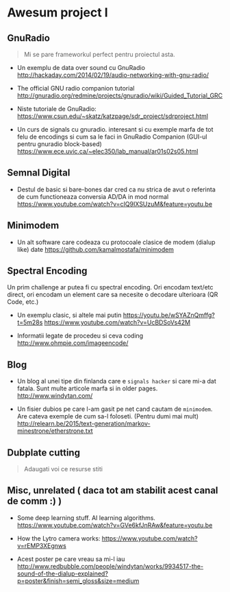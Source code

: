 # Awesum project I

## GnuRadio

> Mi se pare frameworkul perfect pentru proiectul asta.

- Un exemplu de data over sound cu GnuRadio
  http://hackaday.com/2014/02/19/audio-networking-with-gnu-radio/

- The official GNU radio companion tutorial
  http://gnuradio.org/redmine/projects/gnuradio/wiki/Guided_Tutorial_GRC

- Niste tutoriale de GnuRadio:
  https://www.csun.edu/~skatz/katzpage/sdr_project/sdrproject.html

- Un curs de signals cu gnuradio. interesant si cu exemple marfa de tot felu de encodings si cum sa le faci in GnuRadio Companion (GUI-ul pentru gnuradio block-based)
  https://www.ece.uvic.ca/~elec350/lab_manual/ar01s02s05.html
## Semnal Digital

- Destul de basic si bare-bones dar cred ca nu strica de avut o referinta de cum functioneaza conversia AD/DA in mod normal    https://www.youtube.com/watch?v=cIQ9IXSUzuM&feature=youtu.be


## Minimodem

- Un alt software care codeaza cu protocoale clasice de modem (dialup like) date
  https://github.com/kamalmostafa/minimodem

## Spectral Encoding

  Un prim challenge ar putea fi cu spectral encoding. Ori encodam text/etc direct, ori encodam un element care sa necesite o decodare ulterioara (QR Code, etc.)
  
- Un exemplu clasic, si altele mai putin
  https://youtu.be/wSYAZnQmffg?t=5m28s
  https://www.youtube.com/watch?v=UcBDSoVs42M

- Informatii legate de procedeu si ceva coding 
  http://www.ohmpie.com/imageencode/

## Blog

- Un blog al unei tipe din finlanda care e `signals hacker` si care mi-a dat fatala. Sunt multe articole marfa si in older pages.
  http://www.windytan.com/

- Un fisier dubios pe care l-am gasit pe net cand cautam de `minimodem`. Are cateva exemple de cum sa-l foloseti. (Pentru dumi mai mult)
  http://relearn.be/2015/text-generation/markov-minestrone/etherstrone.txt

## Dubplate cutting

> Adaugati voi ce resurse stiti

## Misc, unrelated ( daca tot am stabilit acest canal de comm :) )

- Some deep learning stuff. AI learning algorithms.
  https://www.youtube.com/watch?v=GVe6kfJnRAw&feature=youtu.be

- How the Lytro camera works:
  https://www.youtube.com/watch?v=rEMP3XEgnws

- Acest poster pe care vreau sa mi-l iau
  http://www.redbubble.com/people/windytan/works/9934517-the-sound-of-the-dialup-explained?p=poster&finish=semi_gloss&size=medium

